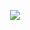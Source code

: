 <p align="center">
<img src="https://github.com/enfyna/enfyna/assets/91965312/4ca2d083-48e7-43a2-8ea7-5086731011fa" />
</p>
